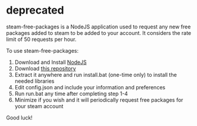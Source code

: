# deprecated
steam-free-packages is a NodeJS application used to request any new free packages added to steam to be added to your account. It considers the rate limit of 50 requests per hour.

To use steam-free-packages:

1. Download and Install [NodeJS](https://nodejs.org/en/)
2. Download [this repository](https://github.com/Royalgamer06/steam-free-packages/archive/master.zip)
3. Extract it anywhere and run install.bat (one-time only) to install the needed libraries
4. Edit config.json and include your information and preferences
5. Run run.bat any time after completing step 1-4
6. Minimize if you wish and it will periodically request free packages for your steam account

Good luck!
